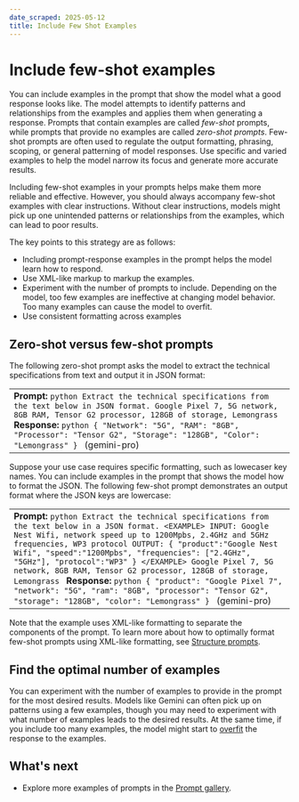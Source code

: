 ```yaml
---
date_scraped: 2025-05-12
title: Include Few Shot Examples
---
```


# Include few-shot examples 

You can include examples in the prompt that show the model what a good response looks like. The
model attempts to identify patterns and relationships from the examples and applies them when
generating a response. Prompts that contain examples are called *few-shot* prompts, while
prompts that provide no examples are called *zero-shot prompts*. Few-shot prompts are
often used to regulate the output formatting, phrasing, scoping, or general patterning of model
responses. Use specific and varied examples to help the model narrow its focus and generate more
accurate results.

Including few-shot examples in your prompts helps make them more reliable and effective.
However, you should always accompany few-shot examples with clear instructions. Without clear
instructions, models might pick up one unintended patterns or relationships from the examples, which
can lead to poor results.

The key points to this strategy are as follows:

- Including prompt-response examples in the prompt helps the model learn how to respond.
- Use XML-like markup to markup the examples.
- Experiment with the number of prompts to include. Depending on the model, too few examples are
 ineffective at changing model behavior. Too many examples can cause the model to overfit.
- Use consistent formatting across examples

## Zero-shot versus few-shot prompts

The following zero-shot prompt asks the model to extract the technical specifications from
text and output it in JSON format:

| |
| --- |
| **Prompt:** ```python Extract the technical specifications from the text below in JSON format. Google Pixel 7, 5G network, 8GB RAM, Tensor G2 processor, 128GB of storage, Lemongrass ``` **Response:** ```python { "Network": "5G", "RAM": "8GB", "Processor": "Tensor G2", "Storage": "128GB", "Color": "Lemongrass" } ``` (gemini-pro) |

Suppose your use case requires specific formatting, such as lowecaser key names. You can include
examples in the prompt that shows the model how to format the JSON. The following few-shot prompt
demonstrates an output format where the JSON keys are lowercase:

| |
| --- |
| **Prompt:** ```python Extract the technical specifications from the text below in a JSON format. <EXAMPLE> INPUT: Google Nest Wifi, network speed up to 1200Mpbs, 2.4GHz and 5GHz frequencies, WP3 protocol OUTPUT: { "product":"Google Nest Wifi", "speed":"1200Mpbs", "frequencies": ["2.4GHz", "5GHz"], "protocol":"WP3" } </EXAMPLE> Google Pixel 7, 5G network, 8GB RAM, Tensor G2 processor, 128GB of storage, Lemongrass ``` **Response:** ```python { "product": "Google Pixel 7", "network": "5G", "ram": "8GB", "processor": "Tensor G2", "storage": "128GB", "color": "Lemongrass" } ``` (gemini-pro) |

Note that the example uses XML-like formatting to separate the components of the prompt. To
learn more about how to optimally format few-shot prompts using XML-like formatting, see
[Structure prompts](https://cloud.google.com/vertex-ai/generative-ai/docs/learn/prompts/structure-prompts).

## Find the optimal number of examples

You can experiment with the number of examples to provide in the prompt for the most desired
results. Models like Gemini can often pick up on patterns using a few examples, though you
may need to experiment with what number of examples leads to the desired results. At the same time,
if you include too many examples, the model might start to
[overfit](https://developers.google.com/machine-learning/glossary#overfitting)
the response to the examples.

## What's next

- Explore more examples of prompts in the
 [Prompt gallery](https://cloud.google.com/vertex-ai/generative-ai/docs/prompt-gallery).